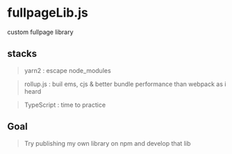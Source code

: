 # fullpageLib.js
custom fullpage library

## stacks

> yarn2 : escape node_modules

> rollup.js : buil ems, cjs & better bundle performance than webpack as i heard 

> TypeScript : time to practice

## Goal

> Try publishing my own library on npm and develop that lib
